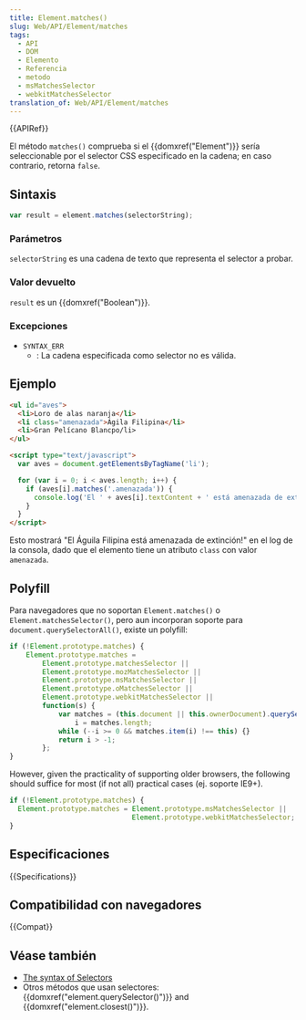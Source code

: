 ```yaml
---
title: Element.matches()
slug: Web/API/Element/matches
tags:
  - API
  - DOM
  - Elemento
  - Referencia
  - metodo
  - msMatchesSelector
  - webkitMatchesSelector
translation_of: Web/API/Element/matches
---
```


{{APIRef}}

El método `matches()` comprueba si el {{domxref("Element")}} sería seleccionable por el selector CSS especificado en la cadena; en caso contrario, retorna `false`.

## Sintaxis

```js
var result = element.matches(selectorString);
```

### Parámetros

`selectorString` es una cadena de texto que representa el selector a probar.

### Valor devuelto

`result` es un {{domxref("Boolean")}}.

### Excepciones

- `SYNTAX_ERR`
  - : La cadena especificada como selector no es válida.

## Ejemplo

```html
<ul id="aves">
  <li>Loro de alas naranja</li>
  <li class="amenazada">Ágila Filipina</li>
  <li>Gran Pelícano Blancpo/li>
</ul>

<script type="text/javascript">
  var aves = document.getElementsByTagName('li');

  for (var i = 0; i < aves.length; i++) {
    if (aves[i].matches('.amenazada')) {
      console.log('El ' + aves[i].textContent + ' está amenazada de extinción!');
    }
  }
</script>
```

Esto mostrará "El Águila Filipina está amenazada de extinción!" en el log de la consola, dado que el elemento tiene un atributo `class` con valor `amenazada`.

## Polyfill

Para navegadores que no soportan `Element.matches()` o `Element.matchesSelector()`, pero aun incorporan soporte para `document.querySelectorAll()`, existe un polyfill:

```js
if (!Element.prototype.matches) {
    Element.prototype.matches =
        Element.prototype.matchesSelector ||
        Element.prototype.mozMatchesSelector ||
        Element.prototype.msMatchesSelector ||
        Element.prototype.oMatchesSelector ||
        Element.prototype.webkitMatchesSelector ||
        function(s) {
            var matches = (this.document || this.ownerDocument).querySelectorAll(s),
                i = matches.length;
            while (--i >= 0 && matches.item(i) !== this) {}
            return i > -1;
        };
}
```

However, given the practicality of supporting older browsers, the following should suffice for most (if not all) practical cases (ej. soporte IE9+).

```js
if (!Element.prototype.matches) {
  Element.prototype.matches = Element.prototype.msMatchesSelector ||
                              Element.prototype.webkitMatchesSelector;
}
```

## Especificaciones

{{Specifications}}

## Compatibilidad con navegadores

{{Compat}}

## Véase también

- [The syntax of Selectors](/es/docs/Web/Guide/CSS/Getting_started/Selectors)
- Otros métodos que usan selectores: {{domxref("element.querySelector()")}} and {{domxref("element.closest()")}}.
